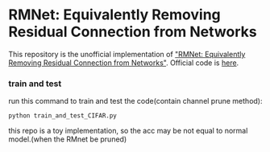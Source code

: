 # RMNet: Equivalently Removing Residual Connection from Networks

This repository is the unofficial implementation of  ["RMNet: Equivalently Removing Residual Connection from Networks"](https://arxiv.org/abs/2111.00687). Official code is [here](https://github.com/fxmeng/RMNet).

### train and test
run this command to train and test the code(contain channel prune method):

```buildoutcfg
python train_and_test_CIFAR.py
```
this repo is a toy implementation, so the acc may be not equal to normal model.(when the RMnet be pruned)

